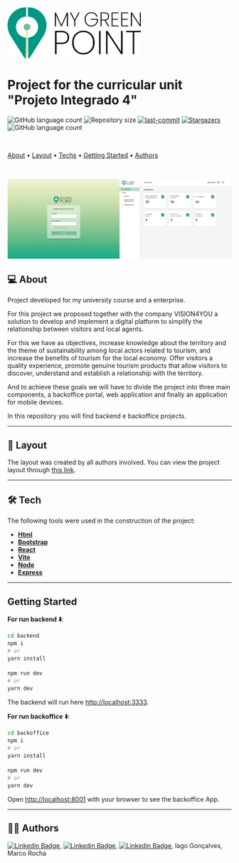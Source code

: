 
<img alt="My Green Point" title="My Green Point" width="300px" src="public/../Backoffice/public/mygreenpointlogo.png" />

</br>

# Project for the curricular unit "Projeto Integrado 4"

<p align="center">

  ![GitHub language count](https://img.shields.io/github/languages/count/dsbastos/PI4-Projeto "GitHub language count")  ![Repository size](https://img.shields.io/github/repo-size/dsbastos/PI4-Projeto "Repository size")  [![last-commit](https://img.shields.io/github/last-commit/dsbastos/PI4-Projeto "last-commit")](https://github.com/dsbastos/PI4-Projeto/)  [![Stargazers](https://img.shields.io/github/forks/dsbastos/PI4-Projeto?style=social "Stargazers")](https://github.com/dsbastos/PI4-Projeto/stargazers) ![GitHub language count](https://img.shields.io/github/languages/count/dsbastos/PI4-Projeto "GitHub language count")

</p>

</br>

[About](#about) • [Layout](#layout) • [Techs](#tech) • [Getting Started](#gettingStarted) • [Authors](#authors)

</br>

  ![app](public/../Backoffice/public/app-readme.png "Projeto integrado 4")


<div id="about"></div>

## 💻 About

Project developed for my university course and a enterprise.

For this project we proposed together with the company VISION4YOU a solution to develop and implement a digital platform to simplify the relationship between visitors and local agents.

For this we have as objectives, increase knowledge about the territory and the theme of sustainability among local actors related to tourism, and increase the benefits of tourism for the local economy. Offer visitors a quality experience, promote genuine tourism products that allow visitors to discover, understand and establish a relationship with the territory.

And to achieve these goals we will have to divide the project into three main components, a backoffice portal, web application and finally an application for mobile devices.

In this repository you will find backend e backoffice projects.

---

<div id="layout"></div>

## 🎨 Layout

The layout was created by all authors involved. You can view the project layout through <a href="">this link</a>.

---

<div id="tech"></div>

## 🛠️ Tech

The following tools were used in the construction of the project:

- **[Html](https://developer.mozilla.org/en-US/docs/Glossary/HTML)**
- **[Bootstrap](https://getbootstrap.com/)**
- **[React](https://reactjs.org/)**
- **[Vite](https://vitejs.dev/)**
- **[Node](https://nodejs.org/en/)**
- **[Express](https://expressjs.com/)**

---

<div id="gettingStarted"></div>

## Getting Started

**For run backend ⬇️**:

```bash
cd backend
npm i 
# or 
yarn install

npm run dev 
# or
yarn dev
```

The backend will run here [http://localhost:3333](http://localhost:3333).

**For run backoffice ⬇️**:

```bash
cd backoffice
npm i 
# or 
yarn install

npm run dev 
# or
yarn dev
```

Open [http://localhost:8001](http://localhost:8001) with your browser to see the backoffice App.

---

<div id="authors"></div>

## 🧑🏻 Authors

[![Linkedin Badge](https://img.shields.io/badge/-Daniel_Bastos-blue?style=flat-square&logo=Linkedin&logoColor=white&link=https://www.linkedin.com/in/daniel-bastos98/)](https://www.linkedin.com/in/daniel-bastos98/),
[![Linkedin Badge](https://img.shields.io/badge/-Tiago_Borges-blue?style=flat-square&logo=Linkedin&logoColor=white&link=https://www.linkedin.com/in/tiago-borges-35a914231/)](https://www.linkedin.com/in/tiago-borges-35a914231/),
[![Linkedin Badge](https://img.shields.io/badge/-Constança_Fernandes-blue?style=flat-square&logo=Linkedin&logoColor=white&link=https://www.linkedin.com/in/constan%C3%A7a-fernandes-6b165a1ba/)](https://www.linkedin.com/in/constan%C3%A7a-fernandes-6b165a1ba/), Iago Gonçalves, Marco Rocha
